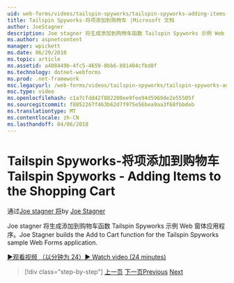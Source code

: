 ```yaml
---
uid: web-forms/videos/tailspin-spyworks/tailspin-spyworks-adding-items-to-the-shopping-cart
title: Tailspin Spyworks-将项添加到购物车 |Microsoft 文档
author: JoeStagner
description: Joe stagner 将生成添加到购物车函数 Tailspin Spyworks 示例 Web 窗体应用程序。
ms.author: aspnetcontent
manager: wpickett
ms.date: 06/29/2010
ms.topic: article
ms.assetid: a408449b-4fc5-4659-8bb6-801404cfbd8f
ms.technology: dotnet-webforms
ms.prod: .net-framework
msc.legacyurl: /web-forms/videos/tailspin-spyworks/tailspin-spyworks-adding-items-to-the-shopping-cart
msc.type: video
ms.openlocfilehash: c1a7cfdd42f882200ee9fee94d5969de2e55505f
ms.sourcegitcommit: f8852267f463b62d7f975e56bea9aa3f68fbbdeb
ms.translationtype: MT
ms.contentlocale: zh-CN
ms.lasthandoff: 04/06/2018
---
```

<a name="tailspin-spyworks---adding-items-to-the-shopping-cart"></a><span data-ttu-id="3d71c-103">Tailspin Spyworks-将项添加到购物车</span><span class="sxs-lookup"><span data-stu-id="3d71c-103">Tailspin Spyworks - Adding Items to the Shopping Cart</span></span>
====================
<span data-ttu-id="3d71c-104">通过[Joe stagner 将](https://github.com/JoeStagner)</span><span class="sxs-lookup"><span data-stu-id="3d71c-104">by [Joe Stagner](https://github.com/JoeStagner)</span></span>

<span data-ttu-id="3d71c-105">Joe stagner 将生成添加到购物车函数 Tailspin Spyworks 示例 Web 窗体应用程序。</span><span class="sxs-lookup"><span data-stu-id="3d71c-105">Joe Stagner builds the Add to Cart function for the Tailspin Spyworks sample Web Forms application.</span></span>

[<span data-ttu-id="3d71c-106">&#9654;观看视频 （以分钟为 24）</span><span class="sxs-lookup"><span data-stu-id="3d71c-106">&#9654; Watch video (24 minutes)</span></span>](https://channel9.msdn.com/Blogs/ASP-NET-Site-Videos/tailspin-spyworks-adding-items-to-the-shopping-cart)

> [!div class="step-by-step"]
> <span data-ttu-id="3d71c-107">[上一页](tailspin-spyworks-display-per-product-details.md)
> [下一页](tailspin-spyworks-display-shopping-cart.md)</span><span class="sxs-lookup"><span data-stu-id="3d71c-107">[Previous](tailspin-spyworks-display-per-product-details.md)
[Next](tailspin-spyworks-display-shopping-cart.md)</span></span>
